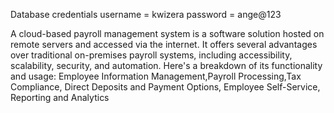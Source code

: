  Database credentials
username = kwizera
password = ange@123

A cloud-based payroll management system is a software solution hosted on remote servers and accessed via the internet. It offers several advantages over traditional on-premises payroll systems, including accessibility, scalability, security, and automation.
Here's a breakdown of its functionality and usage:
Employee Information Management,Payroll Processing,Tax Compliance, Direct Deposits and Payment Options, Employee Self-Service, Reporting and Analytics

